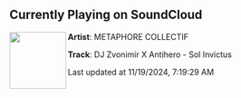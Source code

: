 ## Currently Playing on SoundCloud

[<img align="left" width="100" src="https://i1.sndcdn.com/artworks-JmzEccexaJoqSzjV-WKVTzw-t500x500.jpg">](https://soundcloud.com/metaphorecollectif/dj-zvonimir-x-antihero-sol-invictus)

**Artist**: METAPHORE COLLECTIF 

**Track**: DJ Zvonimir X Antihero - Sol Invictus

Last updated at 11/19/2024, 7:19:29 AM
